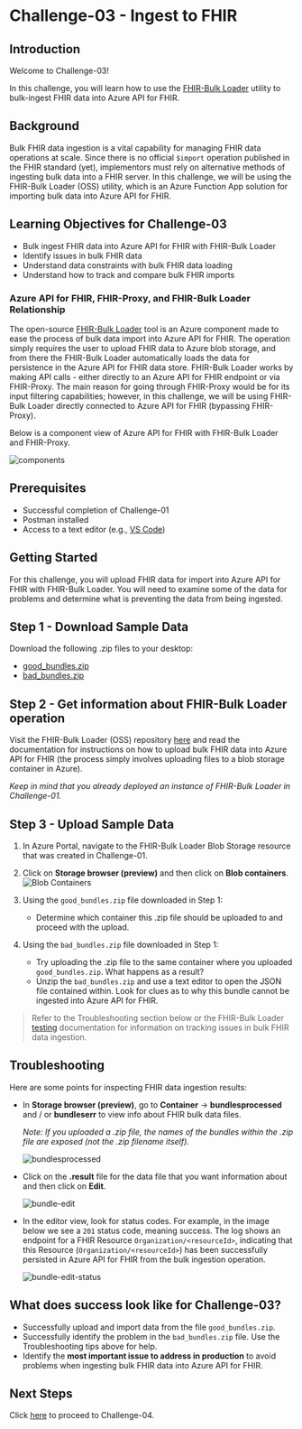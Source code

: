 # Challenge-03 - Ingest to FHIR

## Introduction

Welcome to Challenge-03!

In this challenge, you will learn how to use the [FHIR-Bulk Loader](https://github.com/microsoft/fhir-loader) utility to bulk-ingest FHIR data into Azure API for FHIR.

## Background

Bulk FHIR data ingestion is a vital capability for managing FHIR data operations at scale. Since there is no official `$import` operation published in the FHIR standard (yet), implementors must rely on alternative methods of ingesting bulk data into a FHIR server. In this challenge, we will be using the FHIR-Bulk Loader (OSS) utility, which is an Azure Function App solution for importing bulk data into Azure API for FHIR. 

## Learning Objectives for Challenge-03

+ Bulk ingest FHIR data into Azure API for FHIR with FHIR-Bulk Loader
+ Identify issues in bulk FHIR data
+ Understand data constraints with bulk FHIR data loading
+ Understand how to track and compare bulk FHIR imports

### Azure API for FHIR, FHIR-Proxy, and FHIR-Bulk Loader Relationship 
The open-source [FHIR-Bulk Loader](https://github.com/microsoft/fhir-loader) tool is an Azure component made to ease the process of bulk data import into Azure API for FHIR. The operation simply requires the user to upload FHIR data to Azure blob storage, and from there the FHIR-Bulk Loader automatically loads the data for persistence in the Azure API for FHIR data store. FHIR-Bulk Loader works by making API calls - either directly to an Azure API for FHIR endpoint or via FHIR-Proxy. The main reason for going through FHIR-Proxy would be for its input filtering capabilities; however, in this challenge, we will be using FHIR-Bulk Loader directly connected to Azure API for FHIR (bypassing FHIR-Proxy).

Below is a component view of Azure API for FHIR with FHIR-Bulk Loader and FHIR-Proxy.  

![components](./media/components.png)


## Prerequisites
+ Successful completion of Challenge-01
+ Postman installed
+ Access to a text editor (e.g., [VS Code](https://code.visualstudio.com/))

## Getting Started
For this challenge, you will upload FHIR data for import into Azure API for FHIR with FHIR-Bulk Loader. You will need to examine some of the data for problems and determine what is preventing the data from being ingested.


## Step 1 - Download Sample Data

Download the following .zip files to your desktop: 
+ [good_bundles.zip](./samples/good_bundles.zip) 
+ [bad_bundles.zip](./samples/bad_bundles.zip) 

## Step 2 - Get information about FHIR-Bulk Loader operation

Visit the FHIR-Bulk Loader (OSS) repository [here](https://github.com/microsoft/fhir-loader) and read the documentation for instructions on how to upload bulk FHIR data into Azure API for FHIR (the process simply involves uploading files to a blob storage container in Azure).

*Keep in mind that you already deployed an instance of FHIR-Bulk Loader in Challenge-01.*

## Step 3 - Upload Sample Data

1. In Azure Portal, navigate to the FHIR-Bulk Loader Blob Storage resource that was created in Challenge-01.

2. Click on **Storage browser (preview)** and then click on **Blob containers**.
![Blob Containers](./media/portal-browser-container.png)  

3. Using the `good_bundles.zip` file downloaded in Step 1:
    + Determine which container this .zip file should be uploaded to and proceed with the upload.

4. Using the `bad_bundles.zip` file downloaded in Step 1:
    + Try uploading the .zip file to the same container where you uploaded `good_bundles.zip`. What happens as a result?
    + Unzip the `bad_bundles.zip` and use a text editor to open the JSON file contained within. Look for clues as to why this bundle cannot be ingested into Azure API for FHIR.

> Refer to the Troubleshooting section below or the FHIR-Bulk Loader [testing](https://github.com/microsoft/fhir-loader/blob/main/docs/testing.md) documentation for information on tracking issues in bulk FHIR data ingestion. 

## Troubleshooting 
Here are some points for inspecting FHIR data ingestion results:

+ In **Storage browser (preview)**, go to **Container** -> **bundlesprocessed** and / or **bundleserr** to view info about FHIR bulk data files.  

    _Note: If you uploaded a .zip file, the names of the bundles within the .zip file are exposed (not the .zip filename itself)._

    ![bundlesprocessed](./media/bundlesprocessed.png)

+ Click on the **.result** file for the data file that you want information about and then click on **Edit**.

    ![bundle-edit](./media/bundle-edit.png)

+ In the editor view, look for status codes. For example, in the image below we see a `201` status code, meaning success. The log shows an endpoint for a FHIR Resource `Organization/<resourceId>`, indicating that this Resource (`Organization/<resourceId>`) has been successfully persisted in Azure API for FHIR from the bulk ingestion operation. 

    ![bundle-edit-status](./media/bundle-edit-status.png)

## What does success look like for Challenge-03?

+ Successfully upload and import data from the file `good_bundles.zip`.
+ Successfully identify the problem in the `bad_bundles.zip` file. Use the Troubleshooting tips above for help. 
+ Identify the **most important issue to address in production** to avoid problems when ingesting bulk FHIR data into Azure API for FHIR. 

## Next Steps

Click [here](../Challenge-04/Readme.md) to proceed to Challenge-04.
